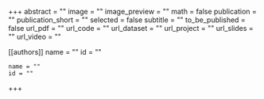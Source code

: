 +++
abstract = ""
image = ""
image_preview = ""
math = false
publication = ""
publication_short = ""
selected = false
subtitle = ""
to_be_published = false
url_pdf = ""
url_code = ""
url_dataset = ""
url_project = ""
url_slides = ""
url_video = ""

[[authors]]
    name = ""
    id = ""

    name = ""
    id = ""
+++
